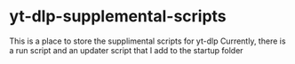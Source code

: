 # yt-dlp-supplemental-scripts

This is a place to store the supplimental scripts for yt-dlp
Currently, there is a run script and an updater script that I add to the startup folder
